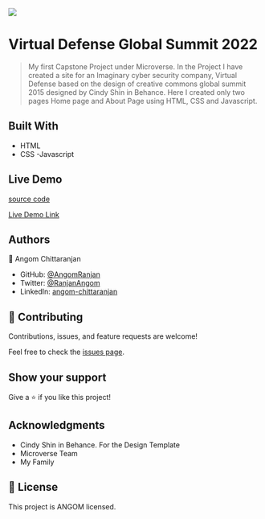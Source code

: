 ![](https://img.shields.io/badge/Microverse-blueviolet)

# Virtual Defense Global Summit 2022

> My first Capstone Project under Microverse. In the Project I have created a site for an Imaginary cyber security company, Virtual Defense based on the design of creative commons global summit 2015
designed by Cindy Shin in Behance. Here I created only two pages Home page and About Page using HTML, CSS and Javascript.

## Built With

- HTML
- CSS
-Javascript

## Live Demo
[source code](https://github.com/AngomRanjan/CapstoneCyberSecurity.git)

[Live Demo Link](https://angomranjan.github.io/CapstoneCyberSecurity/)

## Authors

👤 Angom Chittaranjan

- GitHub: [@AngomRanjan](https://github.com/AngomRanjan)
- Twitter: [@RanjanAngom](https://twitter.com/RanjanAngom)
- LinkedIn: [angom-chittaranjan](https://linkedin.com/in/angom-chittaranjan)

## 🤝 Contributing

Contributions, issues, and feature requests are welcome!

Feel free to check the [issues page](https://github.com/AngomRanjan/CapstoneCyberSecurity/issues).

## Show your support

Give a ⭐️ if you like this project!

## Acknowledgments
- Cindy Shin in Behance. For the Design Template
- Microverse Team
- My Family

## 📝 License

This project is ANGOM licensed.